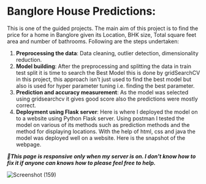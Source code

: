 # Banglore House Predictions:

This is one of the guided projects. The main aim of this project is to find the price for a home in Banglore given its Location, BHK size, Total square feet area and number of bathrooms. Following are the steps undertaken:

1. **Preprocessing the data**: Data cleaning, outlier detection, dimensionality reduction.
2. **Model building**: After the preprocessing and splitting the data in train test split it is time to search the Best Model this is done by gridSearchCV in this project, this approach isn't just used to find the best model but also is used for hyper parameter tuning i.e. finding the best parameter.
3. **Prediction and accuracy measurement**: As the model was selected using gridsearchcv it gives good score also the predictions were mostly correct.
4. **Deployment using Flask server**: Here is where I deployed the model on to a website using Python Flask server. Using postman I tested the model on various of its methods such as prediction methods and the method for displaying locations. With the help of html, css and java the model was deployed well on a website. Here is the snapshot of the webpage.

***📢This page is responsive only when my server is on. I don't know how to fix it if anyone can knows how to please feel free to help.***

![Screenshot (159)](https://user-images.githubusercontent.com/85283030/211310983-758fedf4-29f2-4840-9d14-661994b147b1.png)
